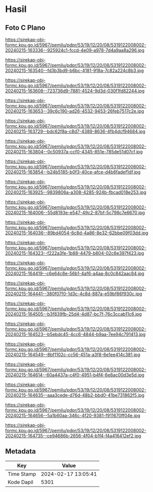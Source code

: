 # Hasil

## Foto C Plano

https://sirekap-obj-formc.kpu.go.id/5967/pemilu/pdpr/53/19/12/20/08/5319122008002-20240215-163336--925924c1-fccd-4e09-a978-7d4a9aa8a296.jpg

https://sirekap-obj-formc.kpu.go.id/5967/pemilu/pdpr/53/19/12/20/08/5319122008002-20240215-163540--fd3b3bd9-b6bc-4181-918a-7c82a224c8b3.jpg

https://sirekap-obj-formc.kpu.go.id/5967/pemilu/pdpr/53/19/12/20/08/5319122008002-20240215-163608--723736d9-7881-4524-9d3d-030f1fd82244.jpg

https://sirekap-obj-formc.kpu.go.id/5967/pemilu/pdpr/53/19/12/20/08/5319122008002-20240215-163653--39c6c190-ad26-4532-9453-26feb7517c2e.jpg

https://sirekap-obj-formc.kpu.go.id/5967/pemilu/pdpr/53/19/12/20/08/5319122008002-20240215-163729--bdc62f8a-c8d7-4389-8636-4fb4dcf94684.jpg

https://sirekap-obj-formc.kpu.go.id/5967/pemilu/pdpr/53/19/12/20/08/5319122008002-20240215-163804--0c50937a-ccf0-4345-851e-785de51d07cf.jpg

https://sirekap-obj-formc.kpu.go.id/5967/pemilu/pdpr/53/19/12/20/08/5319122008002-20240215-163854--b24b5185-b0f3-40ce-afce-d4b6fadef1df.jpg

https://sirekap-obj-formc.kpu.go.id/5967/pemilu/pdpr/53/19/12/20/08/5319122008002-20240215-163925--9839806a-a308-4285-924b-fbcad018e253.jpg

https://sirekap-obj-formc.kpu.go.id/5967/pemilu/pdpr/53/19/12/20/08/5319122008002-20240215-164006--55d8193e-e547-49c2-87bf-5c798c7e6670.jpg

https://sirekap-obj-formc.kpu.go.id/5967/pemilu/pdpr/53/19/12/20/08/5319122008002-20240215-164036--89bd4054-6c8d-4a86-8e32-62bbe09f03dd.jpg

https://sirekap-obj-formc.kpu.go.id/5967/pemilu/pdpr/53/19/12/20/08/5319122008002-20240215-164323--f222a3fe-1b88-4479-b804-02c6e397f423.jpg

https://sirekap-obj-formc.kpu.go.id/5967/pemilu/pdpr/53/19/12/20/08/5319122008002-20240215-164419--c6e64c8e-56b1-4af6-a4aa-8c0c842aac84.jpg

https://sirekap-obj-formc.kpu.go.id/5967/pemilu/pdpr/53/19/12/20/08/5319122008002-20240215-164441--380f07f0-1d3c-4c8d-887a-e59bf86f930c.jpg

https://sirekap-obj-formc.kpu.go.id/5967/pemilu/pdpr/53/19/12/20/08/5319122008002-20240215-164505--b3f839fb-25d4-4d87-bc7f-76c3ccab11c6.jpg

https://sirekap-obj-formc.kpu.go.id/5967/pemilu/pdpr/53/19/12/20/08/5319122008002-20240215-164523--b5ebdc45-4cc6-4844-b9aa-7ee94c791413.jpg

https://sirekap-obj-formc.kpu.go.id/5967/pemilu/pdpr/53/19/12/20/08/5319122008002-20240215-164549--8bf1102c-cc56-451a-a3f8-6e1ee414c381.jpg

https://sirekap-obj-formc.kpu.go.id/5967/pemilu/pdpr/53/19/12/20/08/5319122008002-20240215-164614--60a4437a-c4f0-4951-b4f4-6e8ac00d3e5d.jpg

https://sirekap-obj-formc.kpu.go.id/5967/pemilu/pdpr/53/19/12/20/08/5319122008002-20240215-164635--aaa3cede-d76d-48b2-bbd0-41be731862f5.jpg

https://sirekap-obj-formc.kpu.go.id/5967/pemilu/pdpr/53/19/12/20/08/5319122008002-20240215-164656--5a1b60aa-346c-4f20-9381-f911670ff04e.jpg

https://sirekap-obj-formc.kpu.go.id/5967/pemilu/pdpr/53/19/12/20/08/5319122008002-20240215-164735--ce94686b-2656-4f04-b1f4-f4a416412ef2.jpg


## Metadata

| Key        | Value               |
| ---------- | ------------------- |
| Time Stamp | 2024-02-17 13:05:41 |
| Kode Dapil | 5301                |



